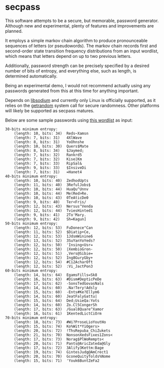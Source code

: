 # secpass

This software attempts to be a secure, but memorable, password generator. Although new and experimental, plenty of features and improvements are planned.

It employs a simple markov chain algorithm to produce pronounceable sequences of letters (or pseudowords). The markov chain records first and second-order state transition frequency distributions from an input wordlist, which means that letters depend on up to two previous letters.

 Additionally, password strength can be precisely specified by a desired number of bits of entropy, and everything else, such as length, is determined automatically.

Being an experimental demo, I would not recommend actually using any passwords generated from this at this time for anything important.

Depends on [libsodium](https://github.com/jedisct1/libsodium) and currently only Linux is officially supported, as it relies on the [getrandom](http://man7.org/linux/man-pages/man2/getrandom.2.html) system call for secure randomness. Other platforms will likely be supported as secpass matures.

Below are some sample passwords using [this wordlist](https://github.com/dwyl/english-words/blob/master/words_alpha.txt) as input:

    30-bits minimum entropy:
        (length: 10, bits: 34)	Reds~Xamsn
        (length: 7, bits: 31)	4XlWave
        (length: 8, bits: 31)	YoOhnshe
        (length: 10, bits: 30)	Quers$Mate
        (length: 8, bits: 34)	$Jaymed;
        (length: 7, bits: 32)	Rankrd5
        (length: 7, bits: 32)	Kise|Km
        (length: 7, bits: 33)	RipSal&
        (length: 9, bits: 33)	$InsiveDi
        (length: 7, bits: 31)	=Hanet4
    40-bits minimum entropy:
        (length: 10, bits: 40)	ZedhodUpts
        (length: 11, bits: 40)	3RefulJobs$
        (length: 10, bits: 44)	HuaQu^Unnv
        (length: 10, bits: 44)	Me(Red>Re.
        (length: 10, bits: 43)	0TeAticDe0
        (length: 9, bits: 40)	Ter<Fris/
        (length: 12, bits: 43)	Nersus^Venda
        (length: 12, bits: 44)	TviesHinted1
        (length: 9, bits: 41)	2To'Mary.
        (length: 9, bits: 42)	Sh=Kagun]
    50-bits minimum entropy:
        (length: 12, bits: 53)	FuDonece"Can
        (length: 11, bits: 52)	$Diatip+Ce,
        (length: 12, bits: 53)	1JdsmWinine6
        (length: 13, bits: 52)	3SuYanYoYeds?
        (length: 12, bits: 50)	'Insing<Usr=
        (length: 12, bits: 50)	|XembioGron-
        (length: 12, bits: 51)	,Vers@Sibie=
        (length: 12, bits: 52)	Ing8GuryGby+
        (length: 12, bits: 54)	#Ci2AcharOft
        (length: 12, bits: 52)	:Vi_JactPon3
    60-bits minimum entropy:
        (length: 14, bits: 64)	EgamsFills=Sk8
        (length: 16, bits: 63)	#Dism#DepticPeDe
        (length: 17, bits: 62)	-SonsTedGovasNals
        (length: 14, bits: 60)	.Na!Tery!Adsly
        (length: 15, bits: 60)	-Ents#Ke?Ellym6
        (length: 14, bits: 60)	JeatFalyGattu|
        (length: 15, bits: 64)	Ded;UsieQa:Yots
        (length: 14, bits: 60)	Zo.Cl5CongerSh
        (length: 17, bits: 63)	/Gual8Quare^Xamor
        (length: 16, bits: 61)	1KentedLictCiOrm
    70-bits minimum entropy:
        (length: 18, bits: 73)	#Wi?ProseLioYoutHo
        (length: 15, bits: 74)	Ko%Wit*YiOgers>
        (length: 20, bits: 72)	!ThsRepuba_ChiZukets
        (length: 21, bits: 70)	NonsonXedsFixes1Zons<
        (length: 17, bits: 73)	Norag$PlWoRempts<
        (length: 20, bits: 71)  Pants@AricZateda@Gly
        (length: 17, bits: 72)	3Alify3Kettm:Bage
        (length: 19, bits: 74)	GintesJudg@AmCrect1
        (length: 20, bits: 70)	GconeQuityTolds%Nome
        (length: 15, bits: 71)	'Youk6BuntZeFa2
